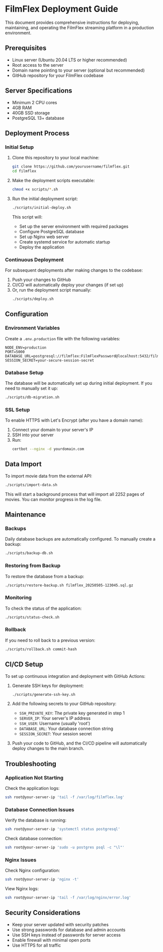 # FilmFlex Deployment Guide

This document provides comprehensive instructions for deploying, maintaining, and operating the FilmFlex streaming platform in a production environment.

## Prerequisites

- Linux server (Ubuntu 20.04 LTS or higher recommended)
- Root access to the server
- Domain name pointing to your server (optional but recommended)
- GitHub repository for your FilmFlex codebase

## Server Specifications

- Minimum 2 CPU cores
- 4GB RAM
- 40GB SSD storage
- PostgreSQL 13+ database

## Deployment Process

### Initial Setup

1. Clone this repository to your local machine:
   ```bash
   git clone https://github.com/yourusername/filmflex.git
   cd filmflex
   ```

2. Make the deployment scripts executable:
   ```bash
   chmod +x scripts/*.sh
   ```

3. Run the initial deployment script:
   ```bash
   ./scripts/initial-deploy.sh
   ```

   This script will:
   - Set up the server environment with required packages
   - Configure PostgreSQL database
   - Set up Nginx web server
   - Create systemd service for automatic startup
   - Deploy the application

### Continuous Deployment

For subsequent deployments after making changes to the codebase:

1. Push your changes to GitHub
2. CI/CD will automatically deploy your changes (if set up)
3. Or, run the deployment script manually:
   ```bash
   ./scripts/deploy.sh
   ```

## Configuration

### Environment Variables

Create a `.env.production` file with the following variables:

```
NODE_ENV=production
PORT=5000
DATABASE_URL=postgresql://filmflex:FilmFlexPassword@localhost:5432/filmflex
SESSION_SECRET=your-secure-session-secret
```

### Database Setup

The database will be automatically set up during initial deployment. If you need to manually set it up:

```bash
./scripts/db-migration.sh
```

### SSL Setup

To enable HTTPS with Let's Encrypt (after you have a domain name):

1. Connect your domain to your server's IP
2. SSH into your server
3. Run:
   ```bash
   certbot --nginx -d yourdomain.com
   ```

## Data Import

To import movie data from the external API:

```bash
./scripts/import-data.sh
```

This will start a background process that will import all 2252 pages of movies. You can monitor progress in the log file.

## Maintenance

### Backups

Daily database backups are automatically configured. To manually create a backup:

```bash
./scripts/backup-db.sh
```

### Restoring from Backup

To restore the database from a backup:

```bash
./scripts/restore-backup.sh filmflex_20250505-123045.sql.gz
```

### Monitoring

To check the status of the application:

```bash
./scripts/status-check.sh
```

### Rollback

If you need to roll back to a previous version:

```bash
./scripts/rollback.sh commit-hash
```

## CI/CD Setup

To set up continuous integration and deployment with GitHub Actions:

1. Generate SSH keys for deployment:
   ```bash
   ./scripts/generate-ssh-key.sh
   ```

2. Add the following secrets to your GitHub repository:
   - `SSH_PRIVATE_KEY`: The private key generated in step 1
   - `SERVER_IP`: Your server's IP address
   - `SSH_USER`: Username (usually 'root')
   - `DATABASE_URL`: Your database connection string
   - `SESSION_SECRET`: Your session secret

3. Push your code to GitHub, and the CI/CD pipeline will automatically deploy changes to the main branch.

## Troubleshooting

### Application Not Starting

Check the application logs:
```bash
ssh root@your-server-ip 'tail -f /var/log/filmflex.log'
```

### Database Connection Issues

Verify the database is running:
```bash
ssh root@your-server-ip 'systemctl status postgresql'
```

Check database connection:
```bash
ssh root@your-server-ip 'sudo -u postgres psql -c "\l"'
```

### Nginx Issues

Check Nginx configuration:
```bash
ssh root@your-server-ip 'nginx -t'
```

View Nginx logs:
```bash
ssh root@your-server-ip 'tail -f /var/log/nginx/error.log'
```

## Security Considerations

- Keep your server updated with security patches
- Use strong passwords for database and admin accounts
- Use SSH keys instead of passwords for server access
- Enable firewall with minimal open ports
- Use HTTPS for all traffic